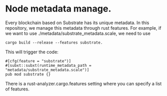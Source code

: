 # Node metadata manage.
Every blockchain based on Substrate has its unique metadata. In this repository, we manage this metadata through rust features. For example, if we want to use ./metadata/substrate_metadata.scale, we need to use 
```
cargo build --release --features substrate.    
```
This will trigger the code:
```
#[cfg(feature = "substrate")]
#[subxt::subxt(runtime_metadata_path = "metadata/substrate_metadata.scale")]
pub mod substrate {}
```

There is a rust-analyzer.cargo.features setting where you can specify a list of features.

